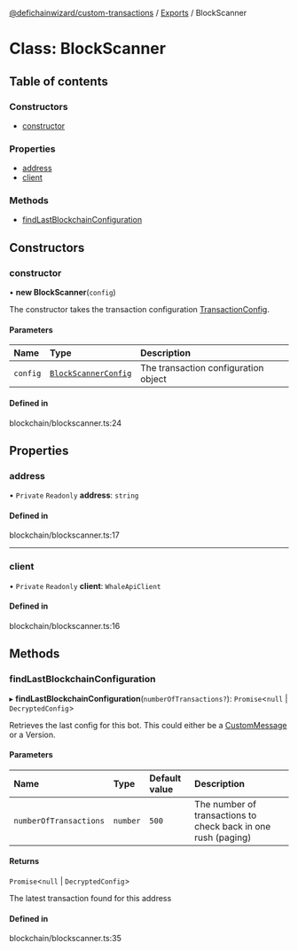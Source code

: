 [@defichainwizard/custom-transactions](../README.md) / [Exports](../modules.md) / BlockScanner

# Class: BlockScanner

## Table of contents

### Constructors

- [constructor](BlockScanner.md#constructor)

### Properties

- [address](BlockScanner.md#address)
- [client](BlockScanner.md#client)

### Methods

- [findLastBlockchainConfiguration](BlockScanner.md#findlastblockchainconfiguration)

## Constructors

### constructor

• **new BlockScanner**(`config`)

The constructor takes the transaction configuration [TransactionConfig](../interfaces/TransactionConfig.md).

#### Parameters

| Name | Type | Description |
| :------ | :------ | :------ |
| `config` | [`BlockScannerConfig`](../interfaces/BlockScannerConfig.md) | The transaction configuration object |

#### Defined in

blockchain/blockscanner.ts:24

## Properties

### address

• `Private` `Readonly` **address**: `string`

#### Defined in

blockchain/blockscanner.ts:17

___

### client

• `Private` `Readonly` **client**: `WhaleApiClient`

#### Defined in

blockchain/blockscanner.ts:16

## Methods

### findLastBlockchainConfiguration

▸ **findLastBlockchainConfiguration**(`numberOfTransactions?`): `Promise`<``null`` \| `DecryptedConfig`\>

Retrieves the last config for this bot. This could either be a [CustomMessage](../interfaces/CustomMessage.md) or a Version.

#### Parameters

| Name | Type | Default value | Description |
| :------ | :------ | :------ | :------ |
| `numberOfTransactions` | `number` | `500` | The number of transactions to check back in one rush (paging) |

#### Returns

`Promise`<``null`` \| `DecryptedConfig`\>

The latest transaction found for this address

#### Defined in

blockchain/blockscanner.ts:35
